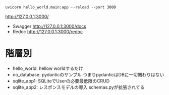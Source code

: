 
```
uvicorn hello_world.main:app --reload --port 3000
```

http://127.0.0.1:3000/

- Swagger http://127.0.0.1:3000/docs
- Redoc http://127.0.0.1:3000/redoc

# 階層別

- hello_world: hellow worldするだけ
- no_database: pydanticのサンプル つまりpydanticはDBに一切関わりはない
- sqlite_app1: SQLiteでUserの必要最低限のCRUD
- sqlite_app2: レスポンスモデルの導入 schemas.pyが拡張されてる
